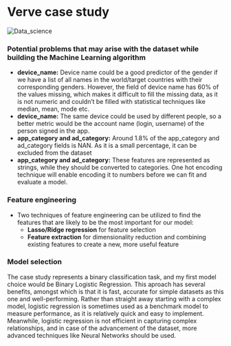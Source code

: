 # Verve case study

![Data_science](http://recoverydecisionscience.com/wp-content/uploads/2016/03/RDSDataProductsWebHeader.jpg)

### Potential problems that may arise with the dataset while building the Machine Learning algorithm
  * **device_name:** Device name could be a good predictor of the gender if we have a list of all names in the world/target countries with their corresponding genders. However, the field of device name has 60% of the values missing, which makes it difficult to fill the missing data, as it is not numeric and couldn’t be filled with statistical techniques like median, mean, mode etc.
  *  **device_name:** The same device could be used by different people, so a better metric would be the account name (login, username) of the person signed in the app. 
  * **app_category and ad_category:** Around 1.8% of the app_category and ad_category fields is NAN. As it is a small percentage, it can be excluded from the dataset
  * **app_category and ad_category:** These features are represented as strings, while they should be converted to categories. One hot encoding technique will enable encoding it to numbers before we can fit and evaluate a model.

### Feature engineering
  * Two techniques of feature engineering can be utilized to find the features that are likely to be the most important for our model:
    * **Lasso/Ridge regression** for feature selection
    * **Feature extraction** for dimensionality reduction and combining existing features to create a new, more useful feature
 
### Model selection
The case study represents a binary classification task, and my first model choice would be Binary Logistic Regression. 
This aproach has several benefits, amongst which is that it is fast, accurate for simple datasets as this one and well-performing. Rather than straight away starting with a complex model, logistic regression is sometimes used as a benchmark model to measure performance, as it is relatively quick and easy to implement.
Meanwhile, logistic regression is not efficient in capturing complex relationships, and in case of the advancement of the dataset, more advanced techniques like Neural Networks should be used.
